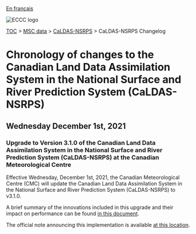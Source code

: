 [En français](changelog_caldas-nsrps_fr.md)

![ECCC logo](../../img_eccc-logo.png)

[TOC](../../readme_en.md) > [MSC data](../readme_en.md) > [CaLDAS-NSRPS](readme_caldas-nsrps_en.md) > CaLDAS-NSRPS Changelog

# Chronology of changes to the Canadian Land Data Assimilation System in the National Surface and River Prediction System (CaLDAS-NSRPS)

## Wednesday December 1st, 2021

### Upgrade to Version 3.1.0 of the Canadian Land Data Assimilation System in the National Surface and River Prediction System (CaLDAS-NSRPS) at the Canadian Meteorological Centre

Effective Wednesday, December 1st, 2021, the Canadian Meteorological Centre (CMC) will update the Canadian Land Data Assimilation System in the National Surface and River Prediction System (CaLDAS-NSRPS) to v3.1.0.

A brief summary of the innovations included in this upgrade and their impact on performance can be found [in this document](https://collaboration.cmc.ec.gc.ca/cmc/cmoi/product_guide/docs/fact_sheets/factsheet_caldas-nsrps-310_e.pdf).

The official note announcing this implementation is available [at this location](https://dd.meteo.gc.ca/doc/genots/2021/11/26/NOCN03_CWAO_262118___50159).






